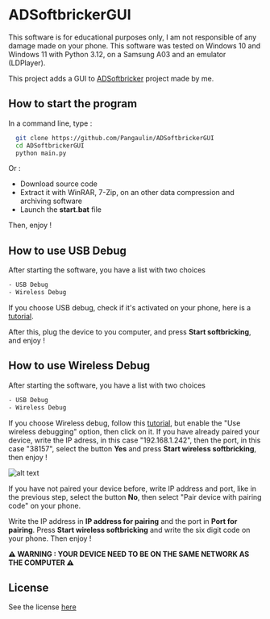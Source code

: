 
# ADSoftbrickerGUI

This software is for educational purposes only, I am not responsible of any damage made on your phone. This software was tested on Windows 10 and Windows 11 with Python 3.12, on a Samsung A03 and an emulator (LDPlayer).

This project adds a GUI to [ADSoftbricker](https://github.com/Pangaulin/ADSoftbricker) project made by me.

## How to start the program

In a command line, type :

```bash
  git clone https://github.com/Pangaulin/ADSoftbrickerGUI
  cd ADSoftbrickerGUI
  python main.py
```
Or : 
- Download source code
- Extract it with WinRAR, 7-Zip, on an other data compression and archiving software
- Launch the **start.bat** file

Then, enjoy !
## How to use USB Debug
After starting the software, you have a list with two choices
```bash
- USB Debug
- Wireless Debug 
```
If you choose USB debug, check if it's activated on your phone, here is a [tutorial](https://developer.android.com/studio/debug/dev-options?hl=en#enable). 

After this, plug the device to you computer, and press **Start softbricking**, and enjoy !
## How to use Wireless Debug

After starting the software, you have a list with two choices
```bash
- USB Debug 
- Wireless Debug
```

If you choose Wireless debug, follow this [tutorial](https://developer.android.com/studio/debug/dev-options?hl=en#enable), but enable the "Use wireless debugging" option, then click on it. If you have already paired your device, write the IP adress, in this case "192.168.1.242", then the port, in this case "38157", select the button **Yes** and press **Start wireless softbricking**, then enjoy !

![alt text](https://developer.android.com/static/studio/images/run/adb_wifi-wireless_debugging.png)

If you have not paired your device before, write IP address and port, like in the previous step, select the button **No**, then select "Pair device with pairing code" on your phone. 

Write the IP address in **IP address for pairing** and the port in **Port for pairing**. 
Press **Start wireless softbricking** and write the six digit code on your phone. Then enjoy !

**⚠️ WARNING : YOUR DEVICE NEED TO BE ON THE SAME NETWORK AS THE COMPUTER ⚠️**

## License

See the license [here](https://github.com/Pangaulin/ADSoftbrickerGUI/blob/main/LICENSE)
